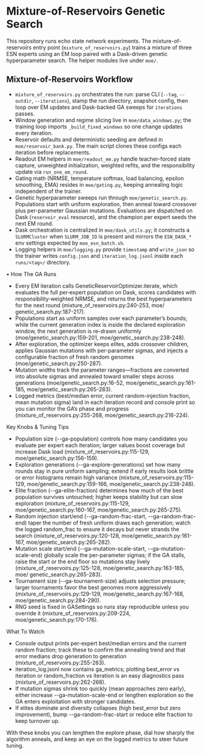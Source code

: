 # Mixture-of-Reservoirs Genetic Search

This repository runs echo state network experiments. The mixture-of-reservoirs entry point (`mixture_of_reservoirs.py`) trains a mixture of three ESN experts using an EM loop paired with a Dask-driven genetic hyperparameter search. The helper modules live under `moe/`.


## Mixture-of-Reservoirs Workflow
- `mixture_of_reservoirs.py` orchestrates the run: parse CLI (`--tag`, `--outdir`, `--iterations`), stamp the run directory, snapshot config, then loop over EM updates and Dask-backed GA sweeps for `iterations` passes.
- Window generation and regime slicing live in `moe/data_windows.py`; the training loop imports `_build_fixed_windows` so one change updates every iteration.
- Reservoir defaults and deterministic seeding are defined in `moe/reservoir_bank.py`. The main script clones these configs each iteration before replacements.
- Readout EM helpers in `moe/readout_em.py` handle teacher-forced state capture, unweighted initialization, weighted refits, and the responsibility update via `run_one_em_round`.
- Gating math (NRMSE, temperature softmax, load balancing, epsilon smoothing, EMA) resides in `moe/gating.py`, keeping annealing logic independent of the trainer.
- Genetic hyperparameter sweeps run through `moe/genetic_search.py`. Populations start with uniform exploration, then anneal toward crossover plus per-parameter Gaussian mutations. Evaluations are dispatched on Dask (`reservoir_eval` resource), and the champion per expert seeds the next EM round.
- Dask orchestration is centralized in `moe/dask_utils.py`; it constructs a `SLURMCluster` when `SLURM_JOB_ID` is present and mirrors the `ESN_DASK_*` env settings expected by `moe_esn_batch.sh`.
- Logging helpers in `moe/logging.py` provide `timestamp` and `write_json` so the trainer writes `config.json` and `iteration_log.jsonl` inside each `runs/<tag>/` directory.


• How The GA Runs

  - Every EM iteration calls GeneticReservoirOptimizer.iterate, which evaluates the full per‑expert population on Dask, scores candidates with responsibility‑weighted NRMSE, and returns the best hyperparameters for the next round (mixture_of_reservoirs.py:240-253, moe/
    genetic_search.py:187-217).
  - Populations start as uniform samples over each parameter’s bounds; while the current generation index is inside the declared exploration window, the next generation is re-drawn uniformly (moe/genetic_search.py:159-201, moe/genetic_search.py:238-248).
  - After exploration, the optimizer keeps elites, adds crossover children, applies Gaussian mutations with per-parameter sigmas, and injects a configurable fraction of fresh random genomes (moe/genetic_search.py:250-287).
  - Mutation widths track the parameter ranges—fractions are converted into absolute sigmas and annealed toward smaller steps across generations (moe/genetic_search.py:16-52, moe/genetic_search.py:161-185, moe/genetic_search.py:265-283).
  - Logged metrics (best/median error, current random-injection fraction, mean mutation sigma) land in each iteration record and console print so you can monitor the GA’s phase and progress (mixture_of_reservoirs.py:255-268, moe/genetic_search.py:216-224).

  Key Knobs & Tuning Tips

  - Population size (--ga-population) controls how many candidates you evaluate per expert each iteration; larger values boost coverage but increase Dask load (mixture_of_reservoirs.py:115-129, moe/genetic_search.py:156-159).
  - Exploration generations (--ga-explore-generations) set how many rounds stay in pure uniform sampling; extend if early results look brittle or error histograms remain high variance (mixture_of_reservoirs.py:115-129, moe/genetic_search.py:159-166, moe/genetic_search.py:238-248).
  - Elite fraction (--ga-elite-fraction) determines how much of the best population survives untouched; higher keeps stability but can slow exploration (mixture_of_reservoirs.py:115-129, moe/genetic_search.py:160-167, moe/genetic_search.py:265-275).
  - Random injection start/end (--ga-random-frac-start, --ga-random-frac-end) taper the number of fresh uniform draws each generation; watch the logged random_frac to ensure it decays but never strands the search (mixture_of_reservoirs.py:120-128, moe/genetic_search.py:161-167,
    moe/genetic_search.py:265-282).
  - Mutation scale start/end (--ga-mutation-scale-start, --ga-mutation-scale-end) globally scale the per-parameter sigmas; if the GA stalls, raise the start or the end floor so mutations stay lively (mixture_of_reservoirs.py:125-128, moe/genetic_search.py:163-185, moe/
    genetic_search.py:265-283).
  - Tournament size (--ga-tournament-size) adjusts selection pressure; larger tournaments favor the best genomes more aggressively (mixture_of_reservoirs.py:129-129, moe/genetic_search.py:167-168, moe/genetic_search.py:284-290).
  - RNG seed is fixed in GASettings so runs stay reproducible unless you override it (mixture_of_reservoirs.py:209-224, moe/genetic_search.py:170-176).

  What To Watch

  - Console output prints per-expert best/median errors and the current random fraction; track these to confirm the annealing trend and that error medians drop generation to generation (mixture_of_reservoirs.py:255-263).
  - iteration_log.jsonl now contains ga_metrics; plotting best_error vs iteration or random_fraction vs iteration is an easy diagnostics pass (mixture_of_reservoirs.py:262-268).
  - If mutation sigmas shrink too quickly (mean approaches zero early), either increase --ga-mutation-scale-end or lengthen exploration so the GA enters exploitation with stronger candidates.
  - If elites dominate and diversity collapses (high best_error but zero improvement), bump --ga-random-frac-start or reduce elite fraction to keep turnover up.

  With these knobs you can lengthen the explore phase, dial how sharply the algorithm anneals, and keep an eye on the logged metrics to steer future tuning.